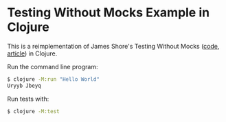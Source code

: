 # Testing Without Mocks Example in Clojure

This is a reimplementation of James Shore's Testing Without Mocks ([code](https://github.com/jamesshore/testing-without-mocks-example), [article](http://www.jamesshore.com/Blog/Testing-Without-Mocks.html)) in Clojure.

Run the command line program:
```sh
$ clojure -M:run "Hello World"
Uryyb Jbeyq
```

Run tests with:
```sh
$ clojure -M:test
```
